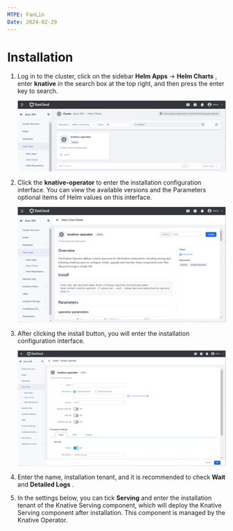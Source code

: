 ```yaml
---
MTPE: FanLin
Date: 2024-02-29
---
```


# Installation

1. Log in to the cluster, click on the sidebar __Helm Apps__ → __Helm Charts__ , enter __knative__ in the search box at the top right, and then press the enter key to search.

    ![Install-1](../../images/knative-install-1.png)

2. Click the __knative-operator__ to enter the installation configuration interface. You can view the available versions and the Parameters optional items of Helm values on this interface.

    ![Install-2](../../images/knative-install-2.png)

3. After clicking the install button, you will enter the installation configuration interface.

    ![Install-3](../../images/knative-install-3.png)

4. Enter the name, installation tenant, and it is recommended to check __Wait__ and __Detailed Logs__ .

5. In the settings below, you can tick __Serving__ and enter the installation tenant of the Knative Serving component, which will deploy the Knative Serving component after installation. This component is managed by the Knative Operator.
